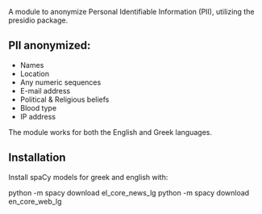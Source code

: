 A module to anonymize Personal Identifiable Information (PII), utilizing the presidio package.

## PII anonymized:
- Names
- Location
- Any numeric sequences
- E-mail address
- Political & Religious beliefs
- Blood type
- IP address

The module works for both the English and Greek languages. 


## Installation

Install spaCy models for greek and english with:

python -m spacy download el_core_news_lg
python -m spacy download en_core_web_lg